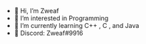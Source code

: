 - 👋 Hi, I’m Zweaf
- 👀 I’m interested in Programming
- 🌱 I’m currently learning C++ , C , and Java
- 📱 Discord: Zweaf#9916
